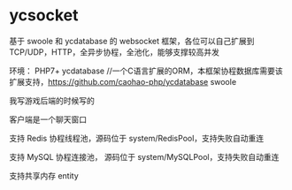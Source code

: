 # ycsocket
基于 swoole 和 ycdatabase 的 websocket 框架，各位可以自己扩展到 TCP/UDP，HTTP，全异步协程，全池化，能够支撑较高并发

环境：
PHP7+
ycdatabase   //一个C语言扩展的ORM，本框架协程数据库需要该扩展支持，https://github.com/caohao-php/ycdatabase
swoole

我写游戏后端的时候写的

客户端是一个聊天窗口

支持 Redis 协程线程池，源码位于 system/RedisPool，支持失败自动重连

支持 MySQL 协程连接池， 源码位于 system/MySQLPool，支持失败自动重连

支持共享内存 entity
